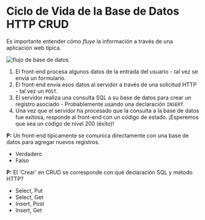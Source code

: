 # Ciclo de Vida de la Base de Datos HTTP CRUD

Es importante entender cómo *fluye* la información a través de una aplicación web típica.

![flujo de base de datos](https://storage.googleapis.com/qvault-webapp-dynamic-assets/course_assets/hli3crD.png)

1. El front-end procesa algunos datos de la entrada del usuario - tal vez se envía un formulario.
2. El front-end envía esos datos al servidor a través de una solicitud HTTP - tal vez un `POST`.
3. El servidor realiza una consulta SQL a su base de datos para crear un registro asociado - Probablemente usando una declaración `INSERT`.
4. Una vez que el servidor ha procesado que la consulta a la base de datos fue exitosa, responde al front-end con un código de estado. ¡Esperemos que sea un código de nivel 200 (éxito)!

**P:** Un front-end típicamente se comunica directamente con una base de datos para agregar nuevos registros.
- Verdadero
- Falso

**P:** El 'Crear' en CRUD se corresponde con qué declaración SQL y método HTTP?
- Select, Put
- Select, Get
- Insert, Post
- Insert, Get
